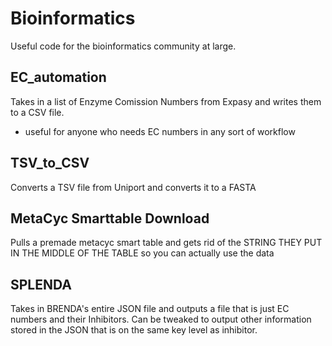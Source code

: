 # Bioinformatics 
Useful code for the bioinformatics community at large. 

## EC_automation 
Takes in a list of Enzyme Comission Numbers from Expasy and writes them to a CSV file. 
  - useful for anyone who needs EC numbers in any sort of workflow

## TSV_to_CSV 
Converts a TSV file from Uniport and converts it to a FASTA

## MetaCyc Smarttable Download 
Pulls a premade metacyc smart table and gets rid of the STRING THEY PUT IN THE MIDDLE OF THE TABLE so you can actually use the data

## SPLENDA
Takes in BRENDA's entire JSON file and outputs a file that is just EC numbers and their Inhibitors. Can be tweaked to output other information stored in the JSON that is on the same key level as inhibitor. 
